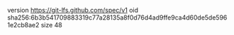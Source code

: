 version https://git-lfs.github.com/spec/v1
oid sha256:6b3b541709883319c77a28135a8f0d76d4ad9ffe9ca4d60de5de5961e2cb8ae2
size 48
